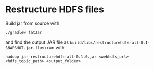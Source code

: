 # Restructure HDFS files

Build jar from source with
```
./gradlew fatJar
```
and find the output JAR file as `build/libs/restructurehdfs-all-0.1-SNAPSHOT.jar`. Then run with:
```
hadoop jar restructurehdfs-all-0.1.0.jar <webhdfs_url> <hdfs_topic_path> <output_folder>
```
